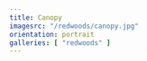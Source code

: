 ```yaml
---
title: Canopy
imagesrc: "/redwoods/canopy.jpg"
orientation: portrait
galleries: [ "redwoods" ]
---
```

